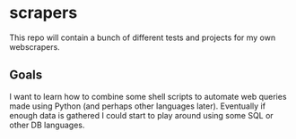 # scrapers
This repo will contain a bunch of different tests and projects for my own webscrapers.

## Goals
I want to learn how to combine some shell scripts to automate web queries made using Python (and perhaps other languages later).
Eventually if enough data is gathered I could start to play around using some SQL or other DB languages.

